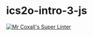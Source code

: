 # ics2o-intro-3-js

[![Mr Coxall's Super Linter](https://github.com/Alex-Nelson-1/ics2o-intro-3-js/workflows/Mr%20Coxall's%20Super%20Linter/badge.svg)](https://github.com/Alex-Nelson-1/ics2o-intro-3-js/actions/)
